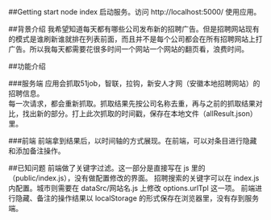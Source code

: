 ##Getting start
node index 启动服务。访问 http://localhost:5000/ 使用应用。

##背景介绍
我希望知道每天都有哪些公司发布新的招聘广告。但是招聘网站现有的模式是谁刷新谁就排在列表前面，而且并不是每个公司都会在所有招聘网站上打广告。所以我每天都需要花很多时间一个网站一个网站的翻页看，浪费时间。 

##功能介绍

###服务端
应用会抓取51job，智联，拉钩，新安人才网（安徽本地招聘网站）的招聘信息。  
每一次请求，都会重新抓取。抓取结果先按公司名称去重，再与之前的抓取结果对比，找出新的部分。打上此次抓取的时间戳，保存在本地文件（allResult.json）里。

###前端
前端拿到结果后，以时间轴的方式展现。在前端，可以对条目进行隐藏和添加备注操作。

##已知问题
前端做了关键字过滤。这一部分是直接写在 js 里的（public/index.js），没有做配置修改的界面。
招聘搜索的关键字可以在 index.js 内配置。城市则需要在 dataSrc/网站名.js 上修改 options.urlTpl 这一项。
前端进行隐藏、备注的操作结果以 localStorage 的形式保存在浏览器里，没有存到服务端。
